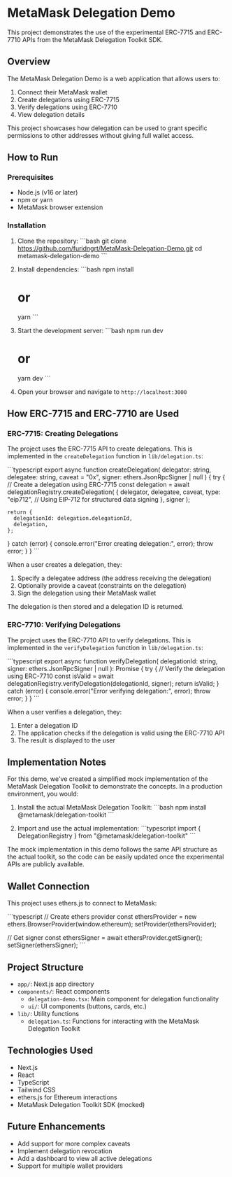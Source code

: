 # MetaMask Delegation Demo

This project demonstrates the use of the experimental ERC-7715 and ERC-7710 APIs from the MetaMask Delegation Toolkit SDK.

## Overview

The MetaMask Delegation Demo is a web application that allows users to:

1. Connect their MetaMask wallet
2. Create delegations using ERC-7715
3. Verify delegations using ERC-7710
4. View delegation details

This project showcases how delegation can be used to grant specific permissions to other addresses without giving full wallet access.

## How to Run

### Prerequisites

- Node.js (v16 or later)
- npm or yarn
- MetaMask browser extension

### Installation

1. Clone the repository:
   \`\`\`bash
   git clone https://github.com/furidngrt/MetaMask-Delegation-Demo.git
   cd metamask-delegation-demo
   \`\`\`

2. Install dependencies:
   \`\`\`bash
   npm install
   # or
   yarn
   \`\`\`

3. Start the development server:
   \`\`\`bash
   npm run dev
   # or
   yarn dev
   \`\`\`

4. Open your browser and navigate to `http://localhost:3000`

## How ERC-7715 and ERC-7710 are Used

### ERC-7715: Creating Delegations

The project uses the ERC-7715 API to create delegations. This is implemented in the `createDelegation` function in `lib/delegation.ts`:

\`\`\`typescript
export async function createDelegation(
  delegator: string,
  delegatee: string,
  caveat = "0x",
  signer: ethers.JsonRpcSigner | null
) {
  try {
    // Create a delegation using ERC-7715
    const delegation = await delegationRegistry.createDelegation(
      {
        delegator,
        delegatee,
        caveat,
        type: "eip712", // Using EIP-712 for structured data signing
      },
      signer
    );

    return {
      delegationId: delegation.delegationId,
      delegation,
    };
  } catch (error) {
    console.error("Error creating delegation:", error);
    throw error;
  }
}
\`\`\`

When a user creates a delegation, they:
1. Specify a delegatee address (the address receiving the delegation)
2. Optionally provide a caveat (constraints on the delegation)
3. Sign the delegation using their MetaMask wallet

The delegation is then stored and a delegation ID is returned.

### ERC-7710: Verifying Delegations

The project uses the ERC-7710 API to verify delegations. This is implemented in the `verifyDelegation` function in `lib/delegation.ts`:

\`\`\`typescript
export async function verifyDelegation(
  delegationId: string,
  signer: ethers.JsonRpcSigner | null
): Promise<boolean> {
  try {
    // Verify the delegation using ERC-7710
    const isValid = await delegationRegistry.verifyDelegation(delegationId, signer);
    return isValid;
  } catch (error) {
    console.error("Error verifying delegation:", error);
    throw error;
  }
}
\`\`\`

When a user verifies a delegation, they:
1. Enter a delegation ID
2. The application checks if the delegation is valid using the ERC-7710 API
3. The result is displayed to the user

## Implementation Notes

For this demo, we've created a simplified mock implementation of the MetaMask Delegation Toolkit to demonstrate the concepts. In a production environment, you would:

1. Install the actual MetaMask Delegation Toolkit:
   \`\`\`bash
   npm install @metamask/delegation-toolkit
   \`\`\`

2. Import and use the actual implementation:
   \`\`\`typescript
   import { DelegationRegistry } from "@metamask/delegation-toolkit"
   \`\`\`

The mock implementation in this demo follows the same API structure as the actual toolkit, so the code can be easily updated once the experimental APIs are publicly available.

## Wallet Connection

This project uses ethers.js to connect to MetaMask:

\`\`\`typescript
// Create ethers provider
const ethersProvider = new ethers.BrowserProvider(window.ethereum);
setProvider(ethersProvider);

// Get signer
const ethersSigner = await ethersProvider.getSigner();
setSigner(ethersSigner);
\`\`\`

## Project Structure

- `app/`: Next.js app directory
- `components/`: React components
  - `delegation-demo.tsx`: Main component for delegation functionality
  - `ui/`: UI components (buttons, cards, etc.)
- `lib/`: Utility functions
  - `delegation.ts`: Functions for interacting with the MetaMask Delegation Toolkit

## Technologies Used

- Next.js
- React
- TypeScript
- Tailwind CSS
- ethers.js for Ethereum interactions
- MetaMask Delegation Toolkit SDK (mocked)

## Future Enhancements

- Add support for more complex caveats
- Implement delegation revocation
- Add a dashboard to view all active delegations
- Support for multiple wallet providers
